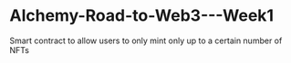 # Alchemy-Road-to-Web3---Week1
Smart contract to allow users to only mint only up to a certain number of NFTs
